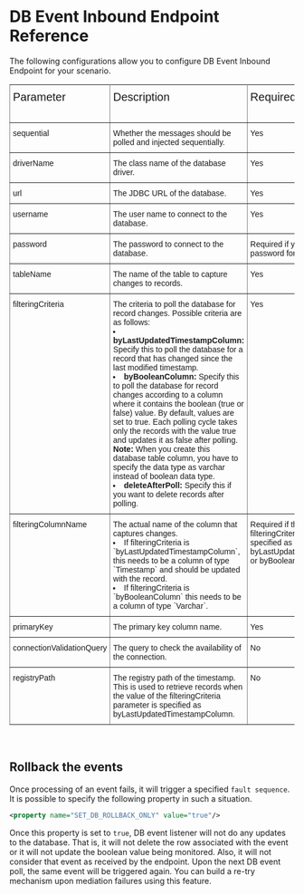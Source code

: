 # DB Event Inbound Endpoint Reference

The following configurations allow you to configure DB Event Inbound Endpoint for your scenario. 

<style type="text/css">
.tg  {border-collapse:collapse;border-spacing:0;}
.tg td{font-family:Arial, sans-serif;font-size:14px;padding:10px 5px;border-style:solid;border-width:1px;overflow:hidden;word-break:normal;border-color:black;}
.tg th{font-family:Arial, sans-serif;font-size:20px;font-weight:normal;padding:10px 5px;border-style:solid;border-width:1px;overflow:hidden;word-break:normal;border-color:black;}
.tg .tg-0pky{border-color:inherit;text-align:left;vertical-align:top}
</style>
<table class="tg">
  <tr>
    <th class="tg-0pky">Parameter</th>
    <th class="tg-0pky">Description</th>
    <th class="tg-0pky">Required</th>
    <th class="tg-0pky">Possible Values</th>
    <th class="tg-0pky">Default Value</th>
  </tr>
  <tr>
    <td class="tg-0pky">sequential</td>
    <td class="tg-0pky">Whether the messages should be polled and injected sequentially.</td>
    <td class="tg-0pky">Yes</td>
    <td class="tg-0pky">true , false</td>
    <td class="tg-0pky">TRUE</td>
  </tr>
  <tr>
    <td class="tg-0pky">driverName</td>
    <td class="tg-0pky">The class name of the database driver.</td>
    <td class="tg-0pky">Yes</td>
    <td class="tg-0pky">com.mysql.jdbc.Driver</td>
    <td class="tg-0pky">-</td>
  </tr>
  <tr>
    <td class="tg-0pky">url</td>
    <td class="tg-0pky">The JDBC URL of the database.</td>
    <td class="tg-0pky">Yes</td>
    <td class="tg-0pky">jdbc:mysql://&lt;HOST&gt;/&lt;DATABASE_NAME&gt;</td>
    <td class="tg-0pky">-</td>
  </tr>
  <tr>
    <td class="tg-0pky">username</td>
    <td class="tg-0pky">The user name to connect to the database.</td>
    <td class="tg-0pky">Yes</td>
    <td class="tg-0pky">-</td>
    <td class="tg-0pky">-</td>
  </tr>
  <tr>
    <td class="tg-0pky">password</td>
    <td class="tg-0pky">The password to connect to the database.</td>
    <td class="tg-0pky">Required if you have set a password for the database.</td>
    <td class="tg-0pky">-</td>
    <td class="tg-0pky">-</td>
  </tr>
  <tr>
    <td class="tg-0pky">tableName</td>
    <td class="tg-0pky">The name of the table to capture changes to records.</td>
    <td class="tg-0pky">Yes</td>
    <td class="tg-0pky">-</td>
    <td class="tg-0pky">-</td>
  </tr>
  <tr>
    <td class="tg-0pky">filteringCriteria</td>
    <td class="tg-0pky">The criteria to poll the database for record changes. Possible criteria are as follows:<br>
        <li><b>byLastUpdatedTimestampColumn:</b> Specify this to poll the database for a record that has changed since the last modified timestamp.</li>
        <li><b>byBooleanColumn:</b> Specify this to poll the database for record changes according to a column where it contains the boolean (true or false) value. By default, values are set to true. Each polling cycle takes only the records with the value true and updates it as false after polling. <b>Note:</b> When you create this database table column, you have to specify the data type as varchar instead of boolean data type.</li>
        <li><b>deleteAfterPoll:</b> Specify this if you want to delete records after polling.</li>
    </td>
    <td class="tg-0pky">Yes</td>
    <td class="tg-0pky">-</td>
    <td class="tg-0pky">-</td>
  </tr>
  <tr>
    <td class="tg-0pky">filteringColumnName</td>
    <td class="tg-0pky">The actual name of the column that captures changes.<br/>
        <li>If filteringCriteria is `byLastUpdatedTimestampColumn`, this needs to be a column of type `Timestamp` and should be updated with the record.</li>
        <li>If filteringCriteria is `byBooleanColumn` this needs to be a column of type `Varchar`.</li>
    </td>
    <td class="tg-0pky">Required if the value of the filteringCriteria parameter is specified as byLastUpdatedTimestampColumn or byBooleanColumn</td>
    <td class="tg-0pky">-</td>
    <td class="tg-0pky">-</td>
  </tr>
  <tr>
    <td class="tg-0pky">primaryKey</td>
    <td class="tg-0pky">The primary key column name.</td>
    <td class="tg-0pky">Yes</td>
    <td class="tg-0pky">ID</td>
    <td class="tg-0pky">-</td>
  </tr>
  <tr>
    <td class="tg-0pky">connectionValidationQuery</td>
    <td class="tg-0pky">The query to check the availability of the connection.</td>
    <td class="tg-0pky">No</td>
    <td class="tg-0pky">SELECT 1</td>
    <td class="tg-0pky">SELECT 1</td>
  </tr>
  <tr>
    <td class="tg-0pky">registryPath</td>
    <td class="tg-0pky">The registry path of the timestamp. This is used to retrieve records when the value of the filteringCriteria parameter is specified as byLastUpdatedTimestampColumn.</td>
    <td class="tg-0pky">No</td>
    <td class="tg-0pky">-</td>
    <td class="tg-0pky">Name of the Inbound Endpo</td>
  </tr>
</table>

<br/>

## Rollback the events

Once processing of an event fails, it will trigger a specified `fault sequence`. It is possible to specify the following property in such a situation. 
```xml
<property name="SET_DB_ROLLBACK_ONLY" value="true"/>
```
Once this property is set to `true`, DB event listener will not do any updates to the database. That is, it will not delete the row associated with the event or it will not update the boolean value being monitored. Also, it will not consider that event as received by the endpoint. Upon the next DB event poll, the same event will be triggered again. You can build a re-try mechanism upon mediation failures using this feature. 